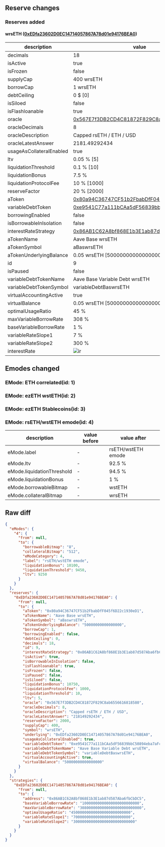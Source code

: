 ## Reserve changes

### Reserves added

#### wrsETH ([0xEDfa23602D0EC14714057867A78d01e94176BEA0](https://basescan.org/address/0xEDfa23602D0EC14714057867A78d01e94176BEA0))

| description | value |
| --- | --- |
| decimals | 18 |
| isActive | true |
| isFrozen | false |
| supplyCap | 400 wrsETH |
| borrowCap | 1 wrsETH |
| debtCeiling | 0 $ [0] |
| isSiloed | false |
| isFlashloanable | true |
| oracle | [0x567E7f3DB2CD4C81872F829C8ab6556616818580](https://basescan.org/address/0x567E7f3DB2CD4C81872F829C8ab6556616818580) |
| oracleDecimals | 8 |
| oracleDescription | Capped rsETH / ETH / USD |
| oracleLatestAnswer | 2181.49292434 |
| usageAsCollateralEnabled | true |
| ltv | 0.05 % [5] |
| liquidationThreshold | 0.1 % [10] |
| liquidationBonus | 7.5 % |
| liquidationProtocolFee | 10 % [1000] |
| reserveFactor | 20 % [2000] |
| aToken | [0x80a94C36747CF51b2FbabDfF045f6D22c1930eD1](https://basescan.org/address/0x80a94C36747CF51b2FbabDfF045f6D22c1930eD1) |
| variableDebtToken | [0xe9541C77a111bCAa5dF56839bbC50894eba7aFcb](https://basescan.org/address/0xe9541C77a111bCAa5dF56839bbC50894eba7aFcb) |
| borrowingEnabled | false |
| isBorrowableInIsolation | false |
| interestRateStrategy | [0x86AB1C62A8bf868E1b3E1ab87d587Aba6fbCbDC5](https://basescan.org/address/0x86AB1C62A8bf868E1b3E1ab87d587Aba6fbCbDC5) |
| aTokenName | Aave Base wrsETH |
| aTokenSymbol | aBaswrsETH |
| aTokenUnderlyingBalance | 0.05 wrsETH [50000000000000000] |
| id | 9 |
| isPaused | false |
| variableDebtTokenName | Aave Base Variable Debt wrsETH |
| variableDebtTokenSymbol | variableDebtBaswrsETH |
| virtualAccountingActive | true |
| virtualBalance | 0.05 wrsETH [50000000000000000] |
| optimalUsageRatio | 45 % |
| maxVariableBorrowRate | 308 % |
| baseVariableBorrowRate | 1 % |
| variableRateSlope1 | 7 % |
| variableRateSlope2 | 300 % |
| interestRate | ![ir](https://dash.onaave.com/api/static?variableRateSlope1=70000000000000000000000000&variableRateSlope2=3000000000000000000000000000&optimalUsageRatio=450000000000000000000000000&baseVariableBorrowRate=10000000000000000000000000&maxVariableBorrowRate=3080000000000000000000000000) |


## Emodes changed

### EMode: ETH correlated(id: 1)



### EMode: ezETH wstETH(id: 2)



### EMode: ezETH Stablecoins(id: 3)



### EMode: rsETH/wstETH emode(id: 4)

| description | value before | value after |
| --- | --- | --- |
| eMode.label | - | rsETH/wstETH emode |
| eMode.ltv | - | 92.5 % |
| eMode.liquidationThreshold | - | 94.5 % |
| eMode.liquidationBonus | - | 1 % |
| eMode.borrowableBitmap | - | wstETH |
| eMode.collateralBitmap | - | wrsETH |


## Raw diff

```json
{
  "eModes": {
    "4": {
      "from": null,
      "to": {
        "borrowableBitmap": "8",
        "collateralBitmap": "512",
        "eModeCategory": 4,
        "label": "rsETH/wstETH emode",
        "liquidationBonus": 10100,
        "liquidationThreshold": 9450,
        "ltv": 9250
      }
    }
  },
  "reserves": {
    "0xEDfa23602D0EC14714057867A78d01e94176BEA0": {
      "from": null,
      "to": {
        "aToken": "0x80a94C36747CF51b2FbabDfF045f6D22c1930eD1",
        "aTokenName": "Aave Base wrsETH",
        "aTokenSymbol": "aBaswrsETH",
        "aTokenUnderlyingBalance": "50000000000000000",
        "borrowCap": 1,
        "borrowingEnabled": false,
        "debtCeiling": 0,
        "decimals": 18,
        "id": 9,
        "interestRateStrategy": "0x86AB1C62A8bf868E1b3E1ab87d587Aba6fbCbDC5",
        "isActive": true,
        "isBorrowableInIsolation": false,
        "isFlashloanable": true,
        "isFrozen": false,
        "isPaused": false,
        "isSiloed": false,
        "liquidationBonus": 10750,
        "liquidationProtocolFee": 1000,
        "liquidationThreshold": 10,
        "ltv": 5,
        "oracle": "0x567E7f3DB2CD4C81872F829C8ab6556616818580",
        "oracleDecimals": 8,
        "oracleDescription": "Capped rsETH / ETH / USD",
        "oracleLatestAnswer": "218149292434",
        "reserveFactor": 2000,
        "supplyCap": 400,
        "symbol": "wrsETH",
        "underlying": "0xEDfa23602D0EC14714057867A78d01e94176BEA0",
        "usageAsCollateralEnabled": true,
        "variableDebtToken": "0xe9541C77a111bCAa5dF56839bbC50894eba7aFcb",
        "variableDebtTokenName": "Aave Base Variable Debt wrsETH",
        "variableDebtTokenSymbol": "variableDebtBaswrsETH",
        "virtualAccountingActive": true,
        "virtualBalance": "50000000000000000"
      }
    }
  },
  "strategies": {
    "0xEDfa23602D0EC14714057867A78d01e94176BEA0": {
      "from": null,
      "to": {
        "address": "0x86AB1C62A8bf868E1b3E1ab87d587Aba6fbCbDC5",
        "baseVariableBorrowRate": "10000000000000000000000000",
        "maxVariableBorrowRate": "3080000000000000000000000000",
        "optimalUsageRatio": "450000000000000000000000000",
        "variableRateSlope1": "70000000000000000000000000",
        "variableRateSlope2": "3000000000000000000000000000"
      }
    }
  }
}
```